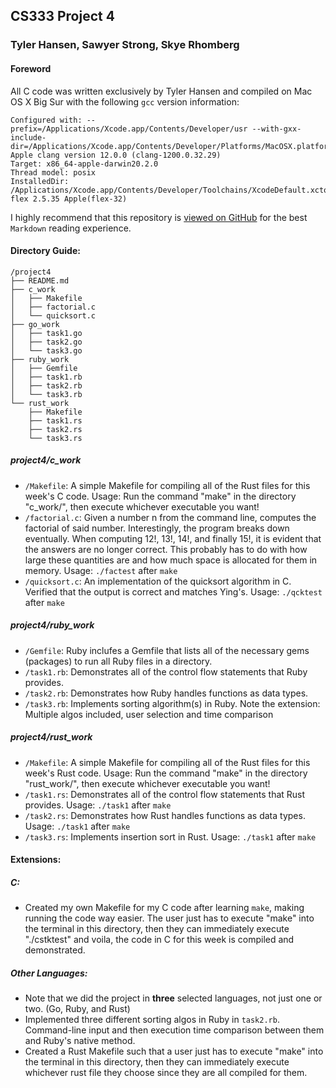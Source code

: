 ## CS333 Project 4

### Tyler Hansen, Sawyer Strong, Skye Rhomberg

#### Foreword

All C code was written exclusively by Tyler Hansen and compiled on Mac OS X Big Sur with the following `gcc` version information:

```
Configured with: --prefix=/Applications/Xcode.app/Contents/Developer/usr --with-gxx-include-dir=/Applications/Xcode.app/Contents/Developer/Platforms/MacOSX.platform/Developer/SDKs/MacOSX.sdk/usr/include/c++/4.2.1
Apple clang version 12.0.0 (clang-1200.0.32.29)
Target: x86_64-apple-darwin20.2.0
Thread model: posix
InstalledDir: /Applications/Xcode.app/Contents/Developer/Toolchains/XcodeDefault.xctoolchain/usr/bin
flex 2.5.35 Apple(flex-32)
```

I highly recommend that this repository is [viewed on GitHub](https://github.com/tylermhansen/CS333) for the best `Markdown` reading experience.

#### Directory Guide:

```
/project4
├── README.md
├── c_work
│   ├── Makefile
│   ├── factorial.c
│   └── quicksort.c
├── go_work
│   ├── task1.go
│   ├── task2.go
│   └── task3.go
├── ruby_work
│   ├── Gemfile
│   ├── task1.rb
│   ├── task2.rb
│   └── task3.rb
└── rust_work
    ├── Makefile
    ├── task1.rs
    ├── task2.rs
    └── task3.rs
```

##### project4/c_work

- `/Makefile`: A simple Makefile for compiling all of the Rust files for this week's C code. Usage: Run the command "make" in the directory "c_work/", then execute whichever executable you want!
- `/factorial.c`: Given a number n from the command line, computes the factorial of said number. Interestingly, the program breaks down eventually. When computing 12!, 13!, 14!, and finally 15!, it is evident that the answers are no longer correct. This probably has to do with how large these quantities are and how much space is allocated for them in memory. Usage: `./factest` after `make`
- `/quicksort.c`: An implementation of the quicksort algorithm in C. Verified that the output is correct and matches Ying's. Usage: `./qcktest` after `make`

##### project4/ruby_work

- `/Gemfile`: Ruby inclufes a Gemfile that lists all of the necessary gems (packages) to run all Ruby files in a directory.
- `/task1.rb`: Demonstrates all of the control flow statements that Ruby provides.
- `/task2.rb`: Demonstrates how Ruby handles functions as data types.
- `/task3.rb`: Implements sorting algorithm(s) in Ruby. Note the extension: Multiple algos included, user selection and time comparison

##### project4/rust_work

- `/Makefile`: A simple Makefile for compiling all of the Rust files for this week's Rust code. Usage: Run the command "make" in the directory "rust_work/", then execute whichever executable you want!
- `/task1.rs`: Demonstrates all of the control flow statements that Rust provides. Usage: `./task1` after `make`
- `/task2.rs`: Demonstrates how Rust handles functions as data types. Usage: `./task1` after `make`
- `/task3.rs`: Implements insertion sort in Rust. Usage: `./task1` after `make`

#### Extensions:

##### C:

- Created my own Makefile for my C code after learning `make`, making running the code way easier. The user just has to execute "make" into the terminal in this directory, then they can immediately execute "./cstktest" and voila, the code in C for this week is compiled and demonstrated.

##### Other Languages:

- Note that we did the project in **three** selected languages, not just one or two. (Go, Ruby, and Rust)
- Implemented three different sorting algos in Ruby in `task2.rb`. Command-line input and then execution time comparison between them and Ruby's native method.
- Created a Rust Makefile such that a user just has to execute "make" into the terminal in this directory, then they can immediately execute whichever rust file they choose since they are all compiled for them.
